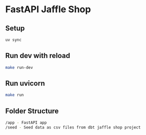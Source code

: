 # FastAPI Jaffle Shop

## Setup

```bash
uv sync
```

## Run dev with reload

```bash
make run-dev
```

## Run uvicorn

```bash
make run
```

## Folder Structure

```bash
/app - FastAPI app
/seed - Seed data as csv files from dbt jaffle shop project
```

